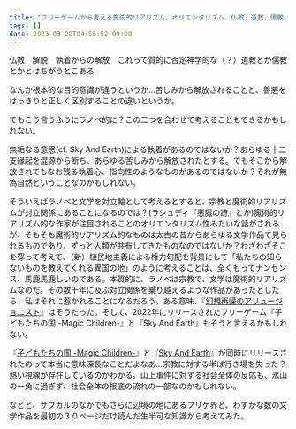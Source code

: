 ```yaml
---
title: "フリーゲームから考える魔術的リアリズム、オリエンタリズム、仏教、道教、儒教、ラノベ、7・8事件など"
tags: []
date: 2023-03-28T04:56:52+09:00
---
```


仏教　解脱　執着からの解放　これって質的に否定神学的な（？）道教とか儒教とかとはちがうとこある

なんか根本的な目的意識が違うというか…苦しみから解放されることと、善悪をはっきりと正しく区別することの違いというか。

でもこう言うふうにラノベ的に？この二つを合わせて考えることもできるかもしれない。

無垢なる意思(cf. Sky And Earth)による執着があるのではないか？あらゆる十二支縁起を混源から断ち、あらゆる苦しみから解放されたとする。でもそこから解放されてもなお残る執着心、指向性のようなものがあるのではないか？それが無為自然ということなのかもしれない。

そういえばラノベと文学を対立軸として考えるとすると、宗教と魔術的リアリズムが対立関係にあることになるのでは？(ラシュディ『悪魔の詩』とか)魔術的リアリズム的な作家が注目されることのオリエンタリズム性みたいな話がされるが、そもそも魔術的リアリズム的なものは太古の昔からあらゆる文学作品で見られるものであり、ずっと人類が共有してきたものなのではないか？わざわざそこを穿って考えて、（新）植民地主義による権力勾配を背景にして「私たちの知らないものを教えてくれる異国の地」のように考えることは、全くもってナンセンス、馬鹿馬鹿しいのである。本質的に、ラノベは宗教で、文学は魔術的リアリズムなのだ。その数千年に及ぶ対立関係を乗り越えるような作品があったとしたら、私はそれに惹かれることになるだろう。ある意味、『[幻想再帰のアリュージョニスト](https://ncode.syosetu.com/n9073ca/)』はそうだった。そして、2022年にリリースされたフリーゲーム『子どもたちの国 -Magic Children-』と『Sky And Earth』もそうと言えるかもしれない。

『[子どもたちの国 -Magic Children-](https://w.atwiki.jp/vipkohaku2021/pages/46.html)』と『[Sky And Earth](https://www.freem.ne.jp/win/game/27498)』が同時にリリースされたのって本当に意味深長なことだよなあ…宗教に対する半ば行き場を失った？熱い視線が存在しているのがわかる。山上事件に対する社会全体の反応も、氷山の一角に過ぎず、社会全体の根底の流れの一部なのかもしれない。

などと、サブカルのなかでもさらに辺境の地にあるフリゲ界と、わずかな数の文学作品を最初の３０ページだけ読んだ生半可な知識から考えてみた。